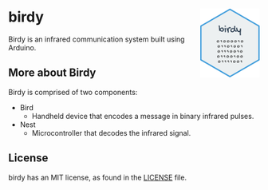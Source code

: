 # birdy <img src="figures/birdy.png" align="right" height="138" /></a>

Birdy is an infrared communication system built using Arduino.

## More about Birdy

Birdy is comprised of two components:

- Bird
	- Handheld device that encodes a message in binary infrared pulses.
- Nest
	- Microcontroller that decodes the infrared signal.

## License

birdy has an MIT license, as found in the [LICENSE](LICENSE) file.
